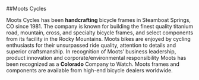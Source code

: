 ##Moots Cycles

Moots Cycles has been __handcrafting__ bicycle frames in Steamboat Springs, CO since 1981. The company is known for building the finest quality titanium road, mountain, cross, and specialty bicycle frames, and select components from its facility in the Rocky Mountains. Moots bikes are enjoyed by cycling enthusiasts for their unsurpassed ride quality, attention to details and superior craftsmanship. In recognition of Moots’ business leadership, product innovation and corporate/environmental responsibility Moots has been recognized as a **Colorado** Company to Watch. Moots frames and components are available from high-end bicycle dealers worldwide.

